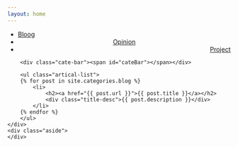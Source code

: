 ```yaml
---
layout: home
---
```


<div class="index-content blog">
    <div class="section">
        <ul class="artical-cate">
            <li class="on"><a href="/wilson"><span>Bloog</span></a></li>
            <li style="text-align:center"><a href="/wilson/opinion"><span>Opinion</span></a></li>
            <li style="text-align:right"><a href="/wilson/project"><span>Project</span></a></li>
        </ul>

        <div class="cate-bar"><span id="cateBar"></span></div>

        <ul class="artical-list">
        {% for post in site.categories.blog %}
            <li>
                <h2><a href="{{ post.url }}">{{ post.title }}</a></h2>
                <div class="title-desc">{{ post.description }}</div>
            </li>
        {% endfor %}
        </ul>
    </div>
    <div class="aside">
    </div>
</div>
